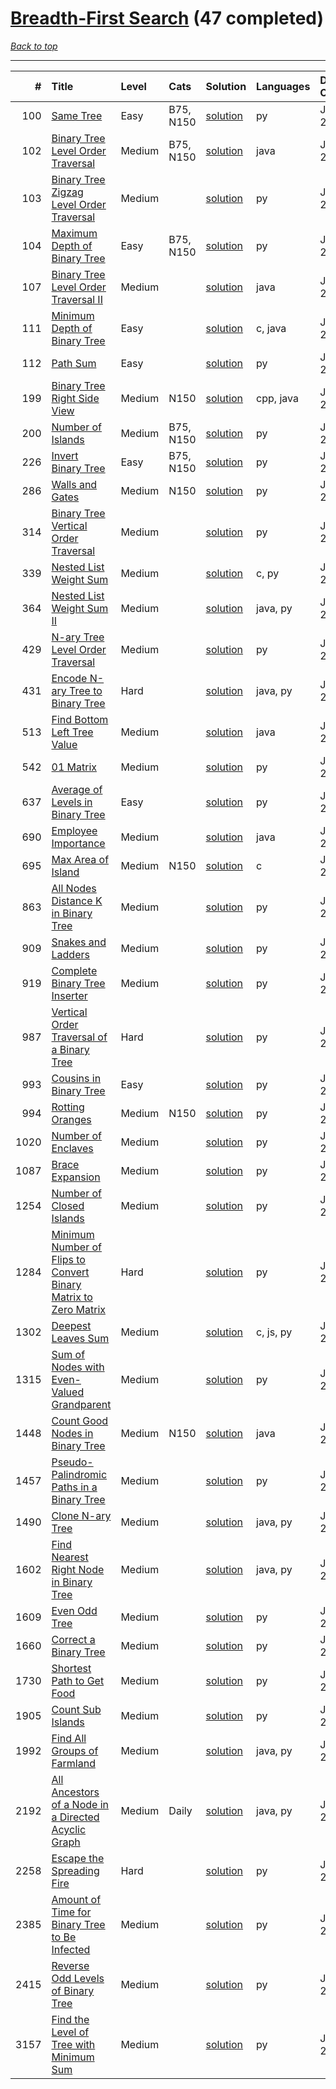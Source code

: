 # [Breadth-First Search](<https://leetcode.com/tag/Breadth-First-Search/>) (47 completed)

*[Back to top](<../../README.md>)*

------

|    # | Title                                                                                                                                                              | Level   | Cats      | Solution                                                                                   | Languages   | Date Complete   |
|-----:|:-------------------------------------------------------------------------------------------------------------------------------------------------------------------|:--------|:----------|:-------------------------------------------------------------------------------------------|:------------|:----------------|
|  100 | [Same Tree](<https://leetcode.com/problems/same-tree>)                                                                                                             | Easy    | B75, N150 | [solution](<../_100. Same Tree.md>)                                                        | py          | Jul 10, 2024    |
|  102 | [Binary Tree Level Order Traversal](<https://leetcode.com/problems/binary-tree-level-order-traversal>)                                                             | Medium  | B75, N150 | [solution](<../_102. Binary Tree Level Order Traversal.md>)                                | java        | Jul 10, 2024    |
|  103 | [Binary Tree Zigzag Level Order Traversal](<https://leetcode.com/problems/binary-tree-zigzag-level-order-traversal>)                                               | Medium  |           | [solution](<../_103. Binary Tree Zigzag Level Order Traversal.md>)                         | py          | Jul 10, 2024    |
|  104 | [Maximum Depth of Binary Tree](<https://leetcode.com/problems/maximum-depth-of-binary-tree>)                                                                       | Easy    | B75, N150 | [solution](<../_104. Maximum Depth of Binary Tree.md>)                                     | py          | Jul 10, 2024    |
|  107 | [Binary Tree Level Order Traversal II](<https://leetcode.com/problems/binary-tree-level-order-traversal-ii>)                                                       | Medium  |           | [solution](<../_107. Binary Tree Level Order Traversal II.md>)                             | java        | Jul 10, 2024    |
|  111 | [Minimum Depth of Binary Tree](<https://leetcode.com/problems/minimum-depth-of-binary-tree>)                                                                       | Easy    |           | [solution](<../_111. Minimum Depth of Binary Tree.md>)                                     | c, java     | Jul 10, 2024    |
|  112 | [Path Sum](<https://leetcode.com/problems/path-sum>)                                                                                                               | Easy    |           | [solution](<../_112. Path Sum.md>)                                                         | py          | Jul 10, 2024    |
|  199 | [Binary Tree Right Side View](<https://leetcode.com/problems/binary-tree-right-side-view>)                                                                         | Medium  | N150      | [solution](<../_199. Binary Tree Right Side View.md>)                                      | cpp, java   | Jul 10, 2024    |
|  200 | [Number of Islands](<https://leetcode.com/problems/number-of-islands>)                                                                                             | Medium  | B75, N150 | [solution](<../_200. Number of Islands.md>)                                                | py          | Jul 10, 2024    |
|  226 | [Invert Binary Tree](<https://leetcode.com/problems/invert-binary-tree>)                                                                                           | Easy    | B75, N150 | [solution](<../_226. Invert Binary Tree.md>)                                               | py          | Jul 10, 2024    |
|  286 | [Walls and Gates](<https://leetcode.com/problems/walls-and-gates>)                                                                                                 | Medium  | N150      | [solution](<../_286. Walls and Gates.md>)                                                  | py          | Jul 10, 2024    |
|  314 | [Binary Tree Vertical Order Traversal](<https://leetcode.com/problems/binary-tree-vertical-order-traversal>)                                                       | Medium  |           | [solution](<../_314. Binary Tree Vertical Order Traversal.md>)                             | py          | Jul 10, 2024    |
|  339 | [Nested List Weight Sum](<https://leetcode.com/problems/nested-list-weight-sum>)                                                                                   | Medium  |           | [solution](<../_339. Nested List Weight Sum.md>)                                           | c, py       | Jul 10, 2024    |
|  364 | [Nested List Weight Sum II](<https://leetcode.com/problems/nested-list-weight-sum-ii>)                                                                             | Medium  |           | [solution](<../_364. Nested List Weight Sum II.md>)                                        | java, py    | Jul 10, 2024    |
|  429 | [N-ary Tree Level Order Traversal](<https://leetcode.com/problems/n-ary-tree-level-order-traversal>)                                                               | Medium  |           | [solution](<../_429. N-ary Tree Level Order Traversal.md>)                                 | py          | Jul 10, 2024    |
|  431 | [Encode N-ary Tree to Binary Tree](<https://leetcode.com/problems/encode-n-ary-tree-to-binary-tree>)                                                               | Hard    |           | [solution](<../_431. Encode N-ary Tree to Binary Tree.md>)                                 | java, py    | Jul 10, 2024    |
|  513 | [Find Bottom Left Tree Value](<https://leetcode.com/problems/find-bottom-left-tree-value>)                                                                         | Medium  |           | [solution](<../_513. Find Bottom Left Tree Value.md>)                                      | java        | Jul 10, 2024    |
|  542 | [01 Matrix](<https://leetcode.com/problems/01-matrix>)                                                                                                             | Medium  |           | [solution](<../_542. 01 Matrix.md>)                                                        | py          | Jul 10, 2024    |
|  637 | [Average of Levels in Binary Tree](<https://leetcode.com/problems/average-of-levels-in-binary-tree>)                                                               | Easy    |           | [solution](<../_637. Average of Levels in Binary Tree.md>)                                 | py          | Jul 10, 2024    |
|  690 | [Employee Importance](<https://leetcode.com/problems/employee-importance>)                                                                                         | Medium  |           | [solution](<../_690. Employee Importance.md>)                                              | java        | Jul 10, 2024    |
|  695 | [Max Area of Island](<https://leetcode.com/problems/max-area-of-island>)                                                                                           | Medium  | N150      | [solution](<../_695. Max Area of Island.md>)                                               | c           | Jul 10, 2024    |
|  863 | [All Nodes Distance K in Binary Tree](<https://leetcode.com/problems/all-nodes-distance-k-in-binary-tree>)                                                         | Medium  |           | [solution](<../_863. All Nodes Distance K in Binary Tree.md>)                              | py          | Jul 10, 2024    |
|  909 | [Snakes and Ladders](<https://leetcode.com/problems/snakes-and-ladders>)                                                                                           | Medium  |           | [solution](<../_909. Snakes and Ladders.md>)                                               | py          | Jul 10, 2024    |
|  919 | [Complete Binary Tree Inserter](<https://leetcode.com/problems/complete-binary-tree-inserter>)                                                                     | Medium  |           | [solution](<../_919. Complete Binary Tree Inserter.md>)                                    | py          | Jul 10, 2024    |
|  987 | [Vertical Order Traversal of a Binary Tree](<https://leetcode.com/problems/vertical-order-traversal-of-a-binary-tree>)                                             | Hard    |           | [solution](<../_987. Vertical Order Traversal of a Binary Tree.md>)                        | py          | Jul 10, 2024    |
|  993 | [Cousins in Binary Tree](<https://leetcode.com/problems/cousins-in-binary-tree>)                                                                                   | Easy    |           | [solution](<../_993. Cousins in Binary Tree.md>)                                           | py          | Jul 10, 2024    |
|  994 | [Rotting Oranges](<https://leetcode.com/problems/rotting-oranges>)                                                                                                 | Medium  | N150      | [solution](<../_994. Rotting Oranges.md>)                                                  | py          | Jul 10, 2024    |
| 1020 | [Number of Enclaves](<https://leetcode.com/problems/number-of-enclaves>)                                                                                           | Medium  |           | [solution](<../_1020. Number of Enclaves.md>)                                              | py          | Jul 10, 2024    |
| 1087 | [Brace Expansion](<https://leetcode.com/problems/brace-expansion>)                                                                                                 | Medium  |           | [solution](<../_1087. Brace Expansion.md>)                                                 | py          | Jul 10, 2024    |
| 1254 | [Number of Closed Islands](<https://leetcode.com/problems/number-of-closed-islands>)                                                                               | Medium  |           | [solution](<../_1254. Number of Closed Islands.md>)                                        | py          | Jul 10, 2024    |
| 1284 | [Minimum Number of Flips to Convert Binary Matrix to Zero Matrix](<https://leetcode.com/problems/minimum-number-of-flips-to-convert-binary-matrix-to-zero-matrix>) | Hard    |           | [solution](<../_1284. Minimum Number of Flips to Convert Binary Matrix to Zero Matrix.md>) | py          | Jul 10, 2024    |
| 1302 | [Deepest Leaves Sum](<https://leetcode.com/problems/deepest-leaves-sum>)                                                                                           | Medium  |           | [solution](<../_1302. Deepest Leaves Sum.md>)                                              | c, js, py   | Jul 10, 2024    |
| 1315 | [Sum of Nodes with Even-Valued Grandparent](<https://leetcode.com/problems/sum-of-nodes-with-even-valued-grandparent>)                                             | Medium  |           | [solution](<../_1315. Sum of Nodes with Even-Valued Grandparent.md>)                       | py          | Jul 10, 2024    |
| 1448 | [Count Good Nodes in Binary Tree](<https://leetcode.com/problems/count-good-nodes-in-binary-tree>)                                                                 | Medium  | N150      | [solution](<../_1448. Count Good Nodes in Binary Tree.md>)                                 | java        | Jul 10, 2024    |
| 1457 | [Pseudo-Palindromic Paths in a Binary Tree](<https://leetcode.com/problems/pseudo-palindromic-paths-in-a-binary-tree>)                                             | Medium  |           | [solution](<../_1457. Pseudo-Palindromic Paths in a Binary Tree.md>)                       | py          | Jul 10, 2024    |
| 1490 | [Clone N-ary Tree](<https://leetcode.com/problems/clone-n-ary-tree>)                                                                                               | Medium  |           | [solution](<../_1490. Clone N-ary Tree.md>)                                                | java, py    | Jul 10, 2024    |
| 1602 | [Find Nearest Right Node in Binary Tree](<https://leetcode.com/problems/find-nearest-right-node-in-binary-tree>)                                                   | Medium  |           | [solution](<../_1602. Find Nearest Right Node in Binary Tree.md>)                          | java, py    | Jul 10, 2024    |
| 1609 | [Even Odd Tree](<https://leetcode.com/problems/even-odd-tree>)                                                                                                     | Medium  |           | [solution](<../_1609. Even Odd Tree.md>)                                                   | py          | Jul 10, 2024    |
| 1660 | [Correct a Binary Tree](<https://leetcode.com/problems/correct-a-binary-tree>)                                                                                     | Medium  |           | [solution](<../_1660. Correct a Binary Tree.md>)                                           | py          | Jul 10, 2024    |
| 1730 | [Shortest Path to Get Food](<https://leetcode.com/problems/shortest-path-to-get-food>)                                                                             | Medium  |           | [solution](<../_1730. Shortest Path to Get Food.md>)                                       | py          | Jul 10, 2024    |
| 1905 | [Count Sub Islands](<https://leetcode.com/problems/count-sub-islands>)                                                                                             | Medium  |           | [solution](<../_1905. Count Sub Islands.md>)                                               | py          | Jul 10, 2024    |
| 1992 | [Find All Groups of Farmland](<https://leetcode.com/problems/find-all-groups-of-farmland>)                                                                         | Medium  |           | [solution](<../_1992. Find All Groups of Farmland.md>)                                     | java, py    | Jul 10, 2024    |
| 2192 | [All Ancestors of a Node in a Directed Acyclic Graph](<https://leetcode.com/problems/all-ancestors-of-a-node-in-a-directed-acyclic-graph>)                         | Medium  | Daily     | [solution](<../_2192. All Ancestors of a Node in a Directed Acyclic Graph.md>)             | java, py    | Jul 10, 2024    |
| 2258 | [Escape the Spreading Fire](<https://leetcode.com/problems/escape-the-spreading-fire>)                                                                             | Hard    |           | [solution](<../_2258. Escape the Spreading Fire.md>)                                       | py          | Jul 10, 2024    |
| 2385 | [Amount of Time for Binary Tree to Be Infected](<https://leetcode.com/problems/amount-of-time-for-binary-tree-to-be-infected>)                                     | Medium  |           | [solution](<../_2385. Amount of Time for Binary Tree to Be Infected.md>)                   | py          | Jul 10, 2024    |
| 2415 | [Reverse Odd Levels of Binary Tree](<https://leetcode.com/problems/reverse-odd-levels-of-binary-tree>)                                                             | Medium  |           | [solution](<../_2415. Reverse Odd Levels of Binary Tree.md>)                               | py          | Jul 10, 2024    |
| 3157 | [Find the Level of Tree with Minimum Sum](<https://leetcode.com/problems/find-the-level-of-tree-with-minimum-sum>)                                                 | Medium  |           | [solution](<../_3157. Find the Level of Tree with Minimum Sum.md>)                         | py          | Jul 10, 2024    |